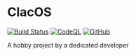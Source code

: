 # ClacOS
[![Build Status](https://travis-ci.com/Adaiki/ClacOS.svg?branch=main)](https://travis-ci.com/Adaiki/ClacOS) [![CodeQL](https://github.com/Adaiki/ClacOS/actions/workflows/codeql-analysis.yml/badge.svg)](https://github.com/Adaiki/ClacOS/actions/workflows/codeql-analysis.yml) [![GitHub](https://img.shields.io/github/license/adaiki/clacos)](https://github.com/Adaiki/ClacOS/blob/main/LICENSE)

A hobby project by a dedicated developer 
